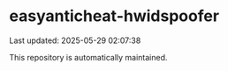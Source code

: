 # easyanticheat-hwidspoofer

Last updated: 2025-05-29 02:07:38

This repository is automatically maintained.
